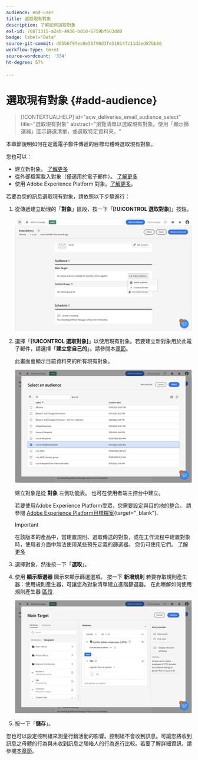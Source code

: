 ```yaml
---
audience: end-user
title: 選取現有對象
description: 了解如何選取對象
exl-id: 76873315-a2eb-4936-bd10-6759bf603dd0
badge: label="Beta"
source-git-commit: d05b6f9fec0e56f90d3fe51014fc11d2ed87bb66
workflow-type: tm+mt
source-wordcount: '334'
ht-degree: 57%

---
```



# 選取現有對象 {#add-audience}

>[!CONTEXTUALHELP]
>id="acw_deliveries_email_audience_select"
>title="選取現有對象"
>abstract="瀏覽清單以選取現有對象。使用「顯示篩選器」圖示篩選清單，或選取特定資料夾。"

本章節說明如何在定義電子郵件傳遞的目標母體時選取現有對象。

您也可以：

* 建立新對象。 [了解更多](segment-builder.md)
* 從外部檔案載入對象（僅適用於電子郵件）。 [了解更多](file-audience.md)
* 使用 Adobe Experience Platform 對象。[了解更多](aep-audience.md)。


若要為您的訊息選取現有對象，請依照以下步驟進行：

1. 從傳遞建立助理的「**對象**」區段，按一下「**[!UICONTROL 選取對象]**」按鈕。

   ![](assets/create-audience.png)

1. 選擇「**[!UICONTROL 選取對象]**」以使用現有對象。若要建立新對象用於此電子郵件，請選擇「**建立您自己的**」。請參閱本[章節](segment-builder.md)。

   此畫面會顯示目前資料夾的所有現有對象。

   ![](assets/create-audience2.png)

   建立對象是從 **對象** 左側功能表。 也可在使用者端主控台中建立。

   若要使用Adobe Experience Platform受眾，您需要設定與目的地的整合。 請參閱 [Adobe Experience Platform目標檔案](https://experienceleague.adobe.com/docs/experience-platform/destinations/home.html?lang=zh-Hant){target="_blank"}.

   >[!IMPORTANT]
   >
   >在該版本的產品中，當建置規則、選取傳送的對象，或在工作流程中建置對象時，使用者介面中無法使用某些預先定義的篩選器。 您仍可使用它們。 [了解更多](../get-started/guardrails.md#predefined-filters-filters-guardrails-limitations)

1. 選擇對象，然後按一下「**選取**」。
1. 使用 **顯示篩選器** 圖示來顯示篩選選項。 按一下 **新增規則** 若要存取規則產生器：使用規則產生器，可讓您為對象清單建立進階篩選器。 在此瞭解如何使用規則產生器 [區段](segment-builder.md).

   ![](assets/create-audience4.png)

1. 按一下「**儲存**」。

您也可以設定控制組來測量行銷活動的影響。控制組不會收到訊息。可讓您將收到訊息之母體的行為與未收到訊息之聯絡人的行為進行比較。若要了解詳細資訊，請參閱[本章節](control-group.md)。